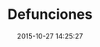 ---
layout: lab-single.hbs
title: Defunciones
date: 2015-10-27 14:25:27
description: Quick sketch mapping violence (yearly homicides in Colombia) data with animation sprites.
image: https://farm6.staticflickr.com/5807/21889894503_f7ec3165fe_b.jpg
thumb: https://farm6.staticflickr.com/5807/21889894503_f7ec3165fe.jpg
libraries:
  - momentTimezone
tags:
  - dataset-monitor
  - map
  - sketch
scripts:
  - Functions
---